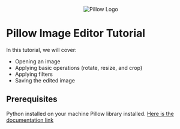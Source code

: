 
<p align="center">
<img src="https://pillow.readthedocs.io/en/stable/_static/pillow-logo-dark-text.png" alt="Pillow Logo"/>

<h1> Pillow Image Editor Tutorial </h1>
 In this tutorial, we will cover:

- Opening an image
- Applying basic operations (rotate, resize, and crop)
- Applying filters
- Saving the edited image

<h2> Prerequisites </h2>

Python installed on your machine
Pillow library installed. [Here is the documentation link](https://pillow.readthedocs.io/en/stable/installation.html)


